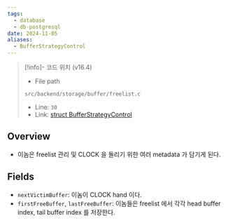 ```yaml
---
tags:
  - database
  - db-postgresql
date: 2024-11-05
aliases:
  - BufferStrategyControl
---
```

> [!info]- 코드 위치 (v16.4)
> - File path
> ```
> src/backend/storage/buffer/freelist.c
> ```
> - Line: `30`
> - Link: [struct BufferStrategyControl](https://github.com/postgres/postgres/blob/REL_16_4/src/backend/storage/buffer/freelist.c#L27-L62)

## Overview

- 이놈은 freelist 관리 및 CLOCK 을 돌리기 위한 여러 metadata 가 담기게 된다.

## Fields

- `nextVictimBuffer`: 이놈이 CLOCK hand 이다.
- `firstFreeBuffer`, `lastFreeBuffer`: 이놈들은 freelist 에서 각각 head buffer index, tail buffer index 를 저장한다.